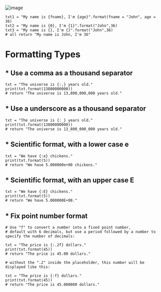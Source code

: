 ![image](https://user-images.githubusercontent.com/60442877/221387612-f95200f8-8b0e-4774-81cb-7b16cdbcd72c.png)

    txt1 = "My name is {fname}, I'm {age}".format(fname = "John", age = 36)
    txt2 = "My name is {0}, I'm {1}".format("John",36)
    txt3 = "My name is {}, I'm {}".format("John",36)
    # all return "My name is John, I'm 36"

# Formatting Types

## * Use a comma as a thousand separator

    txt = "The universe is {:,} years old."
    print(txt.format(13800000000)) 
    # return "The universe is 13,800,000,000 years old."
    
## * Use a underscore as a thousand separator

    txt = "The universe is {:_} years old."
    print(txt.format(13800000000))
    # return "The universe is 13_800_000_000 years old."
    
## * Scientific format, with a lower case e

    txt = "We have {:e} chickens."
    print(txt.format(5))
    # return "We have 5.000000e+00 chickens." 
    
## * Scientific format, with an upper case E

    txt = "We have {:E} chickens."
    print(txt.format(5))
    # return "We have 5.000000E+00."
    
## * Fix point number format

    # Use "f" to convert a number into a fixed point number, 
    # default with 6 decimals, but use a period followed by a number to specify the number of decimals:

    txt = "The price is {:.2f} dollars."
    print(txt.format(45))
    # return "The price is 45.00 dollars."

    # without the ".2" inside the placeholder, this number will be displayed like this:

    txt = "The price is {:f} dollars."
    print(txt.format(45))
    # return "The price is 45.000000 dollars."





